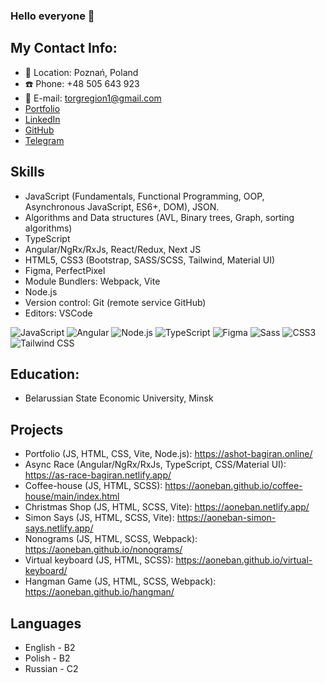 ### Hello everyone 🤝

## My Contact Info:
* 🏡 Location: Poznań, Poland
* ☎️ Phone: +48 505 643 923
* 📧 E-mail: torgregion1@gmail.com
* [Portfolio](https://Ashot-Bagiran.online)
* [LinkedIn](https://www.linkedin.com/in/ashot-bahiran-3a1ab022b/)
* [GitHub](https://github.com/aoneban)
* [Telegram](https://t.me/arsenal_2004)

## Skills
* JavaScript (Fundamentals, Functional Programming, OOP, Asynchronous JavaScript, ES6+, DOM), JSON.
* Algorithms and Data structures (AVL, Binary trees, Graph, sorting algorithms)
* TypeScript
* Angular/NgRx/RxJs, React/Redux, Next JS
* HTML5, CSS3 (Bootstrap, SASS/SCSS, Tailwind, Material UI)
* Figma, PerfectPixel
* Module Bundlers: Webpack, Vite
* Node.js
* Version control: Git (remote service GitHub)
* Editors: VSCode

![JavaScript](https://img.shields.io/badge/JavaScript-F7DF1E?style=for-the-badge&logo=JavaScript&logoColor=FFF)
![Angular](https://img.shields.io/badge/Angular-0F0F11?style=for-the-badge&logo=Angular&logoColor=FFF)
![Node.js](https://img.shields.io/badge/Node.js-339933?style=for-the-badge&logo=Node.js&logoColor=FFF)
![TypeScript](https://img.shields.io/badge/TypeScript-3178C6?style=for-the-badge&logo=TypeScript&logoColor=FFF)
![Figma](https://img.shields.io/badge/Figma-F24E1E?style=for-the-badge&logo=Figma&logoColor=FFF)
![Sass](https://img.shields.io/badge/Sass-CC6699?style=for-the-badge&logo=Sass&logoColor=FFF)
![CSS3](https://img.shields.io/badge/CSS3-1572B6?style=for-the-badge&logo=CSS3&logoColor=FFF)
![Tailwind CSS](https://img.shields.io/badge/Tailwind-CSS-06B6D4?style=for-the-badge&logo=TailwindCSS&logoColor=FFF)

## Education: 
* Belarussian State Economic University, Minsk

## Projects 
- Portfolio (JS, HTML, CSS, Vite, Node.js): https://ashot-bagiran.online/
- Async Race (Angular/NgRx/RxJs, TypeScript, CSS/Material UI): https://as-race-bagiran.netlify.app/
- Coffee-house (JS, HTML, SCSS): https://aoneban.github.io/coffee-house/main/index.html
- Christmas Shop (JS, HTML, SCSS, Vite): https://aoneban.netlify.app/
- Simon Says (JS, HTML, SCSS, Vite): https://aoneban-simon-says.netlify.app/
- Nonograms (JS, HTML, SCSS, Webpack): https://aoneban.github.io/nonograms/
- Virtual keyboard (JS, HTML, SCSS): https://aoneban.github.io/virtual-keyboard/
- Hangman Game (JS, HTML, SCSS, Webpack): https://aoneban.github.io/hangman/
  
## Languages
* English - B2
* Polish - B2
* Russian - C2

